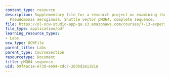 ```yaml
---
content_type: resource
description: Supplementary file for a research project on examining the biology of
  Pseudomonas aeruginosa. Shuttle vector pMQ64, complete sequence.
file: https://ol-ocw-studio-app-qa.s3.amazonaws.com/courses/7-13-experimental-microbial-genetics-fall-2008/b9f4ac1ee73de694cdc7283bd2e1381e_MIT7_13f08_lab27_pMQ64_sequence.pdf
file_type: application/pdf
learning_resource_types:
- Labs
ocw_type: OCWFile
parent_title: Labs
parent_type: CourseSection
resourcetype: Document
title: pMQ64 sequence
uid: b9f4ac1e-e73d-e694-cdc7-283bd2e1381e
---
```

